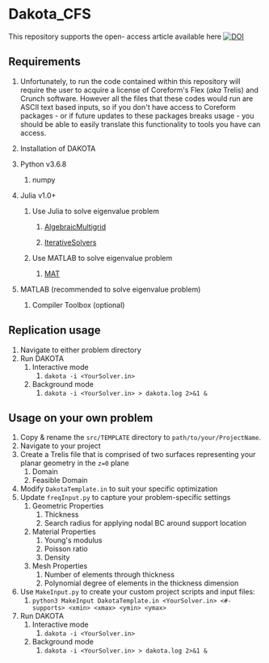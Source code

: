 # Dakota_CFS
This repository supports the open- access article available here [![DOI](https://zenodo.org/badge/DOI/10.5281/zenodo.3753509.svg)](https://doi.org/10.5281/zenodo.3753509)

## Requirements
1) Unfortunately, to run the code contained within this repository will require the user to acquire a license of Coreform's Flex (*aka* Trelis) and Crunch software.  However all the files that these codes would run are ASCII text based inputs, so if you don't have access to Coreform packages - or if future updates to these packages breaks usage - you should be able to easily translate this functionality to tools you have can access.

2) Installation of DAKOTA

3) Python v3.6.8
   1) numpy

4) Julia v1.0+
   1) Use Julia to solve eigenvalue problem
      1) [AlgebraicMultigrid](https://github.com/JuliaLinearAlgebra/AlgebraicMultigrid.jl)
   
      2) [IterativeSolvers](https://github.com/JuliaMath/IterativeSolvers.jl)
   
   2) Use MATLAB to solve eigenvalue problem
      1) [MAT](https://github.com/JuliaIO/MAT.jl)

5) MATLAB (recommended to solve eigenvalue problem)
   1) Compiler Toolbox (optional)

##  Replication usage
1) Navigate to either problem directory
2) Run DAKOTA
   1) Interactive mode
      1) `dakota -i <YourSolver.in>`
   2) Background mode
      1) `dakota -i <YourSolver.in> > dakota.log 2>&1 &`

##  Usage on your own problem
1) Copy & rename the `src/TEMPLATE` directory to `path/to/your/ProjectName`.
2) Navigate to your project
3) Create a Trelis file that is comprised of two surfaces representing your planar geometry in the `z=0` plane
   1) Domain
   2) Feasible Domain
4) Modify `DakotaTemplate.in` to suit your specific optimization
5) Update `freqInput.py` to capture your problem-specific settings
   1) Geometric Properties
      1) Thickness
      2) Search radius for applying nodal BC around support location
   2) Material Properties
      1) Young's modulus
      2) Poisson ratio
      3) Density
   3) Mesh Properties
      1) Number of elements through thickness
      2) Polynomial degree of elements in the thickness dimension
6) Use `MakeInput.py` to create your custom project scripts and input files:
   1) `python3 MakeInput DakotaTemplate.in <YourSolver.in> <#-supports> <xmin> <xmax> <ymin> <ymax>`
7) Run DAKOTA
   1) Interactive mode
      1) `dakota -i <YourSolver.in>`
   2) Background mode
      1) `dakota -i <YourSolver.in> > dakota.log 2>&1 &`
